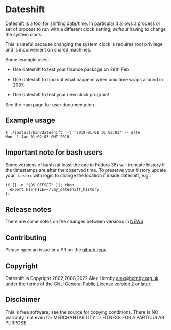 # Dateshift

Dateshift is a tool for shifting date/time. In particular it allows a
process or set of process to run with a different clock setting,
_without_ having to change the system clock.

This is useful because changing the system clock is requires root
privilege and is inconvenient on shared machines.

Some example uses:

* Use dateshift to test your finance package on 29th Feb

* Use dateshift to find out what happens when unix time wraps around in 2037.

* Use dateshift to test your new clock program!

See the man page for user documentation.

## Example usage

```shell
$ ./install/bin/dateshift  -t '2018-01-01 01:02:03' -- date
Mon  1 Jan 01:02:03 GMT 2018
```

## Important note for bash users
Some versions of bash (at least the one in Fedora 36) will truncate history if the timestamps are after the observed time.  To preserve your history update your `.bashrc` with logic to change the location if inside dateshift, e.g.:

```shell
if [[ -n "$DS_OFFSET" ]]; then
  export HISTFILE=~/.my_dateshift_history
fi
```

## Release notes

There are some notes on the changes between versions in [NEWS](./NEWS.md).

## Contributing

Please open an issue or a PR on the [github repo](https://github.com/ahornby/dateshift).

## Copyright

Dateshift is Copyright 2002,2008,2022 Alex Hornby <alex@hornby.org.uk> under
the terms of the [GNU General Public License version 2 or later](./COPYING).

## Disclaimer

This is free software; see the source for copying conditions.  There is NO
warranty; not even for MERCHANTABILITY or FITNESS FOR A PARTICULAR PURPOSE.
